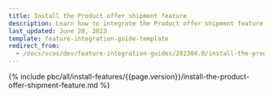 ```yaml
---
title: Install the Product offer shipment feature
description: Learn how to integrate the Product offer shipment feature into your project
last_updated: June 20, 2023
template: feature-integration-guide-template
redirect_from:
  - /docs/scos/dev/feature-integration-guides/202304.0/install-the-product-offer-shipment-feature.html
---
```


{% include pbc/all/install-features/{{page.version}}/install-the-product-offer-shipment-feature.md %} <!-- To edit, see /_includes/pbc/all/install-features/202304.0/install-the-product-offer-shipment-feature.md -->
